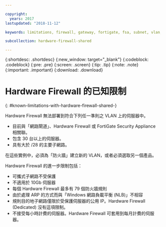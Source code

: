 ```yaml
---

copyright:
  years: 2017
lastupdated: "2018-11-12"

keywords: limitations, firewall, gateway, fortigate, fsa, subnet, vlan, problems, issues

subcollection: hardware-firewall-shared

---
```


{:shortdesc: .shortdesc}
{:new_window: target="_blank"}
{:codeblock: .codeblock}
{:pre: .pre}
{:screen: .screen}
{:tip: .tip}
{:note: .note}
{:important: .important}
{:download: .download}

# Hardware Firewall 的已知限制
{: #known-limitations-with-hardware-firewall-shared-}

Hardware Firewall 無法部署到符合下列任一準則之 VLAN 上的伺服器中。

* 目前與「網路閘道」、Hardware Firewall 或 FortiGate Security Appliance 相關聯。
* 包含 30 台以上的伺服器。
* 具有大於 /28 的主要子網路。

在這些實例中，必須為「防火牆」建立新的 VLAN，或者必須選取另一個產品。

Hardware Firewall 的進一步限制包括：

* 可攜式子網路不受保護
* 不適用於 10Gb 伺服器
* 每個 Hardware Firewall 最多有 79 個防火牆規則
* 由於處理 ARP 的方式而與「Windows 網路負載平衡 (NLB)」不相容
* 規則目的地子網路僅限於受保護伺服器的公用 IP。Hardware Firewall (Dedicated) 沒有這項限制。
* 不接受每小時計費的伺服器。Hardware Firewall 可套用到每月計費的伺服器。
